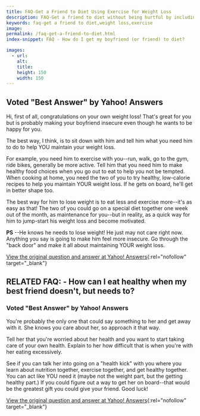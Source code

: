 ```yaml
---
title: FAQ-Get a Friend to Diet Using Exercise for Weight Loss
description: FAQ-Get a friend to diet without being hurtful by including more exercise and activity into your plans. Encourage weight loss through healthy meal options.
keywords: faq-get a friend to diet,weight loss,exercise
image: 
permalink: /faq-get-a-friend-to-diet.html
index-snippet: FAQ - How do I get my boyfriend (or friend) to diet?

images:
  - url: 
    alt: 
    title: 
    height: 150
    width: 150
---
```


## Voted "Best Answer" by Yahoo! Answers

Hi, first of all, congratulations on your own weight loss! That's great for you but is probably making your boyfriend insecure even though he wants to be happy for you. 

The best way, I think, is to sit down with him and tell him what you need him to do to help YOU maintain your weight loss. 

For example, you need him to exercise with you--run, walk, go to the gym, ride bikes, generally be more active. Tell him that you need him to make healthy food choices when you go out to eat to help you not be tempted. When cooking at home, you need the two of you to try healthy, low-calorie recipes to help you maintain YOUR weight loss. If he gets on board, he'll get in better shape too. 

The best way for him to lose weight is to eat less and exercise more--it's as easy as that! The two of you could go on a special diet together one week out of the month, as maintenance for you--but in reality, as a quick way for him to jump-start his weight loss and become motivated. 

__PS__ --He knows he needs to lose weight! He just may not care right now. Anything you say is going to make him feel more insecure. Go through the "back door" and make it all about maintaining YOUR weight loss.

[View the original question and answer at Yahoo! Answers](http://answers.yahoo.com/question/?qid=20080407075550AATL5JJ){:rel="nofollow" target="_blank"}

## RELATED FAQ: - How can I eat healthy when my best friend doesn't, but needs to?

### Voted "Best Answer" by Yahoo! Answers

You're probably the only one that could say something to her and get away with it. She knows you care about her, so approach it that way. 

Tell her that you're worried about her health and you want to start taking care of your own health. Explain to her how difficult that is when you're with her eating excessively. 

See if you can talk her into going on a "health kick" with you where you learn about nutrition together, exercise together, and get healthy together. You can act like YOU need it (maybe not the weight part, but the getting healthy part.)  If you could figure out a way to get her on board--that would be the greatest gift you could give your friend. Good luck!

[View the original question and answer at Yahoo! Answers](http://answers.yahoo.com/question/?qid=20080810082904AAvA7aS){:rel="nofollow" target="_blank"}
